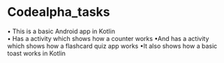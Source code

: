 # Codealpha_tasks
• This is a basic Android app in Kotlin <br>
• Has a activity which shows how a counter works
•And has a activity which shows how a flashcard quiz app works
•It also shows how a basic toast works in Kotlin